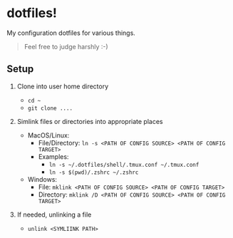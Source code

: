 # dotfiles!

My configuration dotfiles for various things.

> Feel free to judge harshly :-)

## Setup

1. Clone into user home directory
    - `cd ~`
    - `git clone ....`
  
2. Simlink files or directories into appropriate places
    - MacOS/Linux:
        - File/Directory: `ln -s <PATH OF CONFIG SOURCE> <PATH OF CONFIG TARGET>`
        - Examples:
            - `ln -s ~/.dotfiles/shell/.tmux.conf ~/.tmux.conf`
            - `ln -s $(pwd)/.zshrc ~/.zshrc`
    - Windows:
      - File: `mklink <PATH OF CONFIG SOURCE> <PATH OF CONFIG TARGET>`
      - Directory: `mklink /D <PATH OF CONFIG SOURCE> <PATH OF CONFIG TARGET>`

3. If needed, unlinking a file
    - `unlink <SYMLIINK PATH>`
